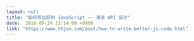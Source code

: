 ```yaml
---
layout: null
title: "如何写出好的 JavaScript —— 浅谈 API 设计"
date:  2018-05-24 23:14:00 +0800
link: "https://www.h5jun.com/post/how-to-write-better-js-code.html"
---
```

